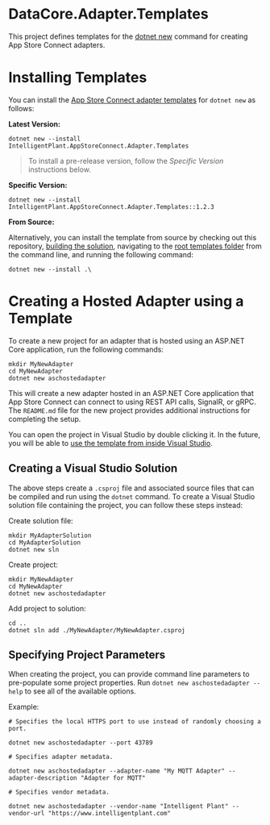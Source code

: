 ﻿# DataCore.Adapter.Templates

This project defines templates for the [dotnet new](https://docs.microsoft.com/en-us/dotnet/core/tools/dotnet-new) command for creating App Store Connect adapters.


# Installing Templates

You can install the [App Store Connect adapter templates](https://www.nuget.org/packages/IntelligentPlant.AppStoreConnect.Adapter.Templates) for `dotnet new` as follows:

**Latest Version:**

```
dotnet new --install IntelligentPlant.AppStoreConnect.Adapter.Templates
```

> To install a pre-release version, follow the *Specific Version* instructions below.

**Specific Version:**

```
dotnet new --install IntelligentPlant.AppStoreConnect.Adapter.Templates::1.2.3
```

**From Source:**

Alternatively, you can install the template from source by checking out this repository, [building the solution](/build.cake), navigating to the [root templates folder](/src/DataCore.Adapter.Templates) from the command line, and running the following command:

```
dotnet new --install .\
```


# Creating a Hosted Adapter using a Template

To create a new project for an adapter that is hosted using an ASP.NET Core application, run the following commands:

```
mkdir MyNewAdapter
cd MyNewAdapter
dotnet new aschostedadapter
```

This will create a new adapter hosted in an ASP.NET Core application that App Store Connect can connect to using REST API calls, SignalR, or gRPC. The `README.md` file for the new project provides additional instructions for completing the setup.

You can open the project in Visual Studio by double clicking it. In the future, you will be able to [use the template from inside Visual Studio](https://devblogs.microsoft.com/dotnet/net-cli-templates-in-visual-studio/).


## Creating a Visual Studio Solution

The above steps create a `.csproj` file and associated source files that can be compiled and run using the `dotnet` command. To create a Visual Studio solution file containing the project, you can follow these steps instead:

Create solution file:

```
mkdir MyAdapterSolution
cd MyAdapterSolution
dotnet new sln
```

Create project:

```
mkdir MyNewAdapter
cd MyNewAdapter
dotnet new aschostedadapter
```

Add project to solution:

```
cd ..
dotnet sln add ./MyNewAdapter/MyNewAdapter.csproj
```

## Specifying Project Parameters

When creating the project, you can provide command line parameters to pre-populate some project properties. Run `dotnet new aschostedadapter --help` to see all of the available options. 

Example:

```
# Specifies the local HTTPS port to use instead of randomly choosing a port.

dotnet new aschostedadapter --port 43789
```

```
# Specifies adapter metadata.

dotnet new aschostedadapter --adapter-name "My MQTT Adapter" --adapter-description "Adapter for MQTT"
```

```
# Specifies vendor metadata.

dotnet new aschostedadapter --vendor-name "Intelligent Plant" --vendor-url "https://www.intelligentplant.com"
```

